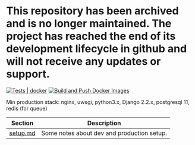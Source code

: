 # This repository has been archived and is no longer maintained. The project has reached the end of its development lifecycle in github and will not receive any updates or support.

[![Tests | docker](https://github.com/cscenter/lms/actions/workflows/tests.yml/badge.svg)](https://github.com/cscenter/lms/actions/workflows/tests.yml) 
[![Build and Push Docker Images](https://github.com/cscenter/lms/actions/workflows/build.yml/badge.svg)](https://github.com/cscenter/lms/actions/workflows/build.yml)

Min production stack: nginx, uwsgi, python3.x, Django 2.2.x, postgresql 11, redis (for queue)

| Section                                                                  | Description                                                                   |
|--------------------------------------------------------------------------|-------------------------------------------------------------------------------|
| [setup.md](https://github.com/cscenter/site/tree/master/docs/setup.md)   | Some notes about dev and production setup.                                    |
